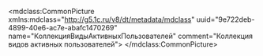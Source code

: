 <?xml version="1.0" encoding="UTF-8"?>
<mdclass:CommonPicture xmlns:mdclass="http://g5.1c.ru/v8/dt/metadata/mdclass" uuid="9e722deb-4899-40e6-ac7e-abafc1470269" name="КоллекцияВидыАктивныхПользователей" comment="Коллекция видов активных пользователей">
  <synonym key="ru" value="Виды активных пользователей"/>
  <transparentPixel x="16" y="8"/>
</mdclass:CommonPicture>

